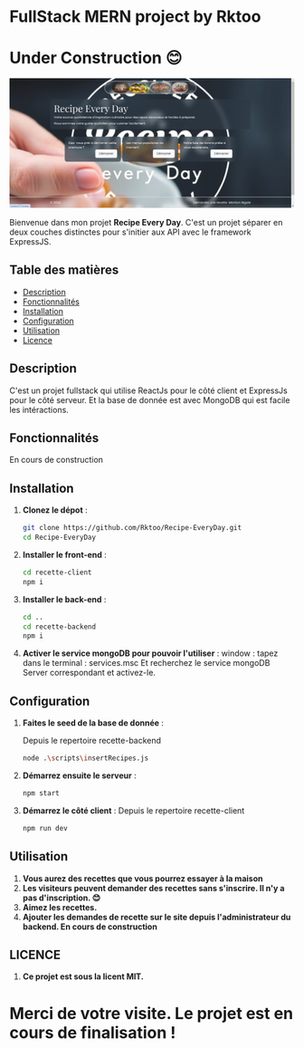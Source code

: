 # FullStack MERN project by Rktoo
# Under Construction 😊

![banner](image-banner.png)

Bienvenue dans mon projet **Recipe Every Day**. C'est un projet séparer en deux couches distinctes pour s'initier aux API avec le framework ExpressJS.

## Table des matières
- [Description](#description)
- [Fonctionnalités](#fonctionnalités)
- [Installation](#installation)
- [Configuration](#configuration)
- [Utilisation](#utilisation)
- [Licence](#licence)

## Description
C'est un projet fullstack qui utilise ReactJs pour le côté client et ExpressJs pour le côté serveur. Et la base de donnée est avec MongoDB qui est facile les intéractions.

## Fonctionnalités
En cours de construction

## Installation
1. **Clonez le dépot** :
    ```bash
    git clone https://github.com/Rktoo/Recipe-EveryDay.git
    cd Recipe-EveryDay
2. **Installer le front-end** :
    ```bash
    cd recette-client
    npm i
3. **Installer le back-end** :
    ```bash
    cd ..
    cd recette-backend
    npm i
4. **Activer le service mongoDB pour pouvoir l'utiliser** :
    window :
    tapez dans le terminal : services.msc
    Et recherchez le service mongoDB Server correspondant et activez-le.
    
## Configuration
1. **Faites le seed de la base de donnée** :

    Depuis le repertoire recette-backend
    ```bash
    node .\scripts\insertRecipes.js
2. **Démarrez ensuite le serveur** :
    ```bash
    npm start
3. **Démarrez le côté client** :
Depuis le repertoire recette-client
    ```bash
    npm run dev

## Utilisation
1. **Vous aurez des recettes que vous pourrez essayer à la maison**
2. **Les visiteurs peuvent demander des recettes sans s'inscrire. Il n'y a pas d'inscription. 😊**
3. **Aimez les recettes.**
3. **Ajouter les demandes de recette sur le site depuis l'administrateur du backend. En cours de construction**

## LICENCE
1. **Ce projet est sous la licent MIT.**

# Merci de votre visite. Le projet est en cours de finalisation !